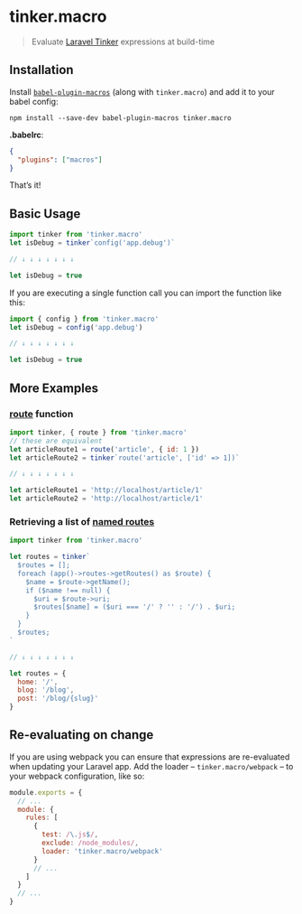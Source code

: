 # tinker.macro

> Evaluate [Laravel Tinker](https://github.com/laravel/tinker) expressions at build-time

## Installation

Install [`babel-plugin-macros`](https://github.com/kentcdodds/babel-plugin-macros) (along with `tinker.macro`) and add it to your babel config:

```
npm install --save-dev babel-plugin-macros tinker.macro
```

**.babelrc**:

```json
{
  "plugins": ["macros"]
}
```

That’s it!

## Basic Usage

```js
import tinker from 'tinker.macro'
let isDebug = tinker`config('app.debug')`

// ↓ ↓ ↓ ↓ ↓ ↓ ↓

let isDebug = true
```

If you are executing a single function call you can import the function like this:

```js
import { config } from 'tinker.macro'
let isDebug = config('app.debug')

// ↓ ↓ ↓ ↓ ↓ ↓ ↓

let isDebug = true
```

## More Examples

### [route](https://laravel.com/docs/5.6/helpers#method-route) function

```js
import tinker, { route } from 'tinker.macro'
// these are equivalent
let articleRoute1 = route('article', { id: 1 })
let articleRoute2 = tinker`route('article', ['id' => 1])`

// ↓ ↓ ↓ ↓ ↓ ↓ ↓

let articleRoute1 = 'http://localhost/article/1'
let articleRoute2 = 'http://localhost/article/1'
```

### Retrieving a list of [named routes](https://laravel.com/docs/5.6/routing#named-routes)

```js
import tinker from 'tinker.macro'

let routes = tinker`
  $routes = [];
  foreach (app()->routes->getRoutes() as $route) {
    $name = $route->getName();
    if ($name !== null) {
      $uri = $route->uri;
      $routes[$name] = ($uri === '/' ? '' : '/') . $uri;
    }
  }
  $routes;
`

// ↓ ↓ ↓ ↓ ↓ ↓ ↓

let routes = {
  home: '/',
  blog: '/blog',
  post: '/blog/{slug}'
}
```

## Re-evaluating on change

If you are using webpack you can ensure that expressions are re-evaluated when updating your Laravel app. Add the loader – `tinker.macro/webpack` – to your webpack configuration, like so:

```js
module.exports = {
  // ...
  module: {
    rules: [
      {
        test: /\.js$/,
        exclude: /node_modules/,
        loader: 'tinker.macro/webpack'
      }
      // ...
    ]
  }
  // ...
}
```
